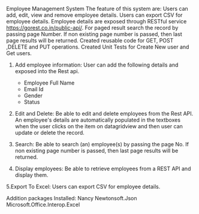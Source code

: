 Employee Management System
The feature of this system are:
Users can add, edit, view and remove employee details.
Users can export CSV for employee details.
Employee details are exposed through RESTful service https://gorest.co.in/public-api/.
For paged result search the record by passing page Number. If non
existing page number is passed, then last page results will be returned.
Created reusable code for GET, POST ,DELETE and PUT operations.
Created Unit Tests for Create New user and Get users.


1.	Add employee information:
User can add the following details and exposed into the Rest api.
    * Employee Full Name
    * Email Id
    * Gender
    * Status

2. Edit and Delete:
Be able to edit and delete employees from the Rest API. An employee's details are automatically populated in the textboxes when the user clicks on the item on datagridview and then user can update or delete the record.

3. Search:
Be able to search (an) employee(s) by passing the page No. If non
existing page number is passed, then last page results will be returned.


4. Display employees:
Be able to retrieve employees from a REST API and display them.

5.Export To Excel:
Users can export CSV for employee details.

Addition packages Installed:
Nancy
Newtonsoft.Json
Microsoft.Office.Interop.Excel

